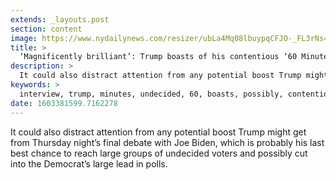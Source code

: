 ```yaml
--- 
extends: _layouts.post 
section: content 
image: https://www.nydailynews.com/resizer/ubLa4Mq08lbuypqCFJO-_FL3rNs=/1200x0/center/bottom/cloudfront-us-east-1.images.arcpublishing.com/tronc/BCRDXHE3PJALJA4ZVGTO43BUMU.jpg 
title: > 
  ‘Magnificently brilliant’: Trump boasts of his contentious ‘60 Minutes’ interview 
description: > 
  It could also distract attention from any potential boost Trump might get from Thursday night’s final debate with Joe Biden, which is probably his last best chance to reach large groups of undecided voters and possibly cut into the Democrat’s large lead in polls. 
keywords: > 
  interview, trump, minutes, undecided, 60, boasts, possibly, contentious, polls, magnificently, large, reach, potential, probably, nights, voters, brilliant 
date: 1603381599.7162278 
--- 
```

<div><p class=""> It could also distract attention from any potential boost Trump might get from Thursday night&#8217;s final debate with Joe Biden, which is probably his last best chance to reach large groups of undecided voters and possibly cut into the Democrat&#8217;s large lead in polls.</p> </div>